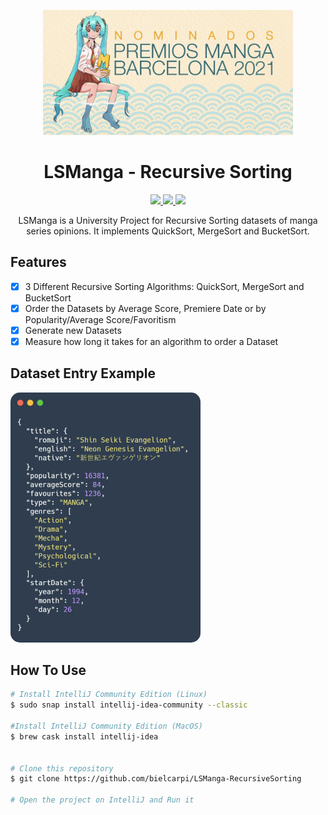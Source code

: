 <p align="center">
  <img src="resources/lsmanga-logo.png" alt="LSManga logo" width="400">
</p>

<h1 align="center">LSManga - Recursive Sorting</h1>

<p align="center">
  <a href="https://www.java.com">
    <img src="https://img.shields.io/badge/Java-17-red.svg">
  </a>
  <a href="https://github.com/hexstorm9/AgeRoyale/tree/develop">
    <img src="https://img.shields.io/badge/Development Stage-blue.svg">
  </a>
    <a href="https://opensource.org/licenses/BSD-3-Clause">
    <img src="https://img.shields.io/badge/Open%20Source-%E2%9D%A4-brightgreen.svg">
  </a>
</p>

<p align="center">
    LSManga is a University Project for Recursive Sorting datasets of manga series opinions. It implements QuickSort, MergeSort and BucketSort.
</p>


## Features
- [x] 3 Different Recursive Sorting Algorithms: QuickSort, MergeSort and BucketSort
- [x] Order the Datasets by Average Score, Premiere Date or by Popularity/Average Score/Favoritism
- [x] Generate new Datasets
- [x] Measure how long it takes for an algorithm to order a Dataset

## Dataset Entry Example
<img style="border-radius: 15px" src="resources/dataset-example.png" alt="Dataset Example" height="400">

## How To Use
```bash
# Install IntelliJ Community Edition (Linux)
$ sudo snap install intellij-idea-community --classic

#Install IntelliJ Community Edition (MacOS)
$ brew cask install intellij-idea


# Clone this repository
$ git clone https://github.com/bielcarpi/LSManga-RecursiveSorting

# Open the project on IntelliJ and Run it
```
